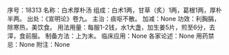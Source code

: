 序号：18313
名称：白术厚朴汤
组成：白术1两，甘草（炙）1两，葛根1两，厚朴半两。
出处：《宣明论》卷九。
主治：痰呕不散。
加减：None
功效：利胸膈，除寒热，美饮食。
用法用量：每服1-2钱，水1大盏，加生姜5片，煎至6分，去滓，食前服。
制备方法：上为末。
临床应用：None
各家论述：None
用药禁忌：None
附注：None
